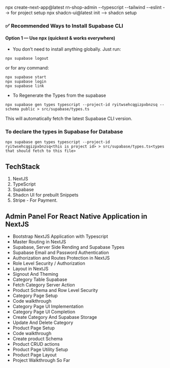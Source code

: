 npx create-next-app@latest rn-shop-admin --typescript --tailwind --eslint --> for project setup
npx shadcn-ui@latest init --> shadcn setup

### ✅ Recommended Ways to Install Supabase CLI
#### Option 1 — Use npx (quickest & works everywhere)

- You don’t need to install anything globally. Just run:
```
npx supabase logout
```

or for any command:

```
npx supabase start
npx supabase login
npx supabase link
```
- To Regenerate the Types from the supabase
```
npx supabase gen types typescript --project-id ryitwsehcqgizpxbnzsq --schema public > src/supabase/types.ts
```

This will automatically fetch the latest Supabase CLI version.

### To declare the types in Supabase for Database
```
npx supabase gen types typescript --project-id ryitwsehcqgizpxbnzsq<this is project id> > src/supabase/types.ts<types that should fetch to this file>
```

## TechStack
1. NextJS
2. TypeScript
3. Supabase
4. Shadcn UI for prebuilt Snippets
5. Stripe - For Payment.


## Admin Panel For React Native Application in NextJS
- Bootstrap NextJS Application with Typescript 
- Master Routing in NextJS
- Supabase, Server Side Rending and Supabase Types
- Supabase Email and Password Authentication
- Authorization and Routes Protection in NextJS
- Role Level Security / Authorization
- Layout in NextJS
- Signout And Theming
- Category Table Supabase
- Fetch Category Server Action
- Product Schema and Row Level Security
- Category Page Setup
- Code walkthrough
- Category Page UI Implementation
- Category Page UI Completion
- Create Category And Supabase Storage
- Update And Delete Category
- Product Page Setup
- Code walkthrough
- Create product Schema
- Product CRUD actions
- Product Page Utility Setup
- Product Page Layout
- Project Walkthrough So Far